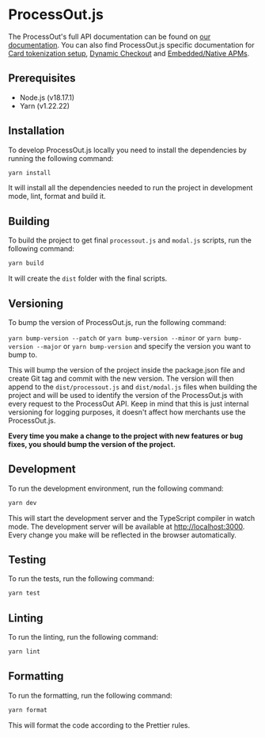 # ProcessOut.js

The ProcessOut's full API documentation can be found on [our documentation](https://docs.processout.com).
You can also find ProcessOut.js specific documentation for [Card tokenization setup](https://docs.processout.com/docs/tokenizing-a-card-in-the-browser),  [Dynamic Checkout](https://docs.processout.com/docs/dynamic-checkout-web) and [Embedded/Native APMs](https://docs.processout.com/docs/sdks-embedded-components).

## Prerequisites

- Node.js (v18.17.1)
- Yarn (v1.22.22)

## Installation

To develop ProcessOut.js locally you need to install the dependencies by running the following command:
```bash
yarn install
```

It will install all the dependencies needed to run the project in development mode, lint, format and build it.

## Building

To build the project to get final `processout.js` and `modal.js` scripts, run the following command:

```bash
yarn build
```

It will create the `dist` folder with the final scripts.

## Versioning

To bump the version of ProcessOut.js, run the following command:

`yarn bump-version --patch` or `yarn bump-version --minor` or `yarn bump-version --major` or `yarn bump-version` and specify the version you want to bump to.

This will bump the version of the project inside the package.json file and create Git tag and commit with the new version. The version will then append to the `dist/processout.js` and `dist/modal.js` files when building the project and will be used to identify the version of the ProcessOut.js with every request to the ProcessOut API. Keep in mind that this is just internal versioning for logging purposes, it doesn't affect how merchants use the ProcessOut.js.

**Every time you make a change to the project with new features or bug fixes, you should bump the version of the project.**

## Development

To run the development environment, run the following command:

```bash
yarn dev
```

This will start the development server and the TypeScript compiler in watch mode. The development server will be available at [http://localhost:3000](http://localhost:3000). Every change you make will be reflected in the browser automatically.

## Testing

To run the tests, run the following command:

```bash
yarn test
```

## Linting

To run the linting, run the following command:

```bash
yarn lint
```

## Formatting

To run the formatting, run the following command:

```bash
yarn format
```

This will format the code according to the Prettier rules.

